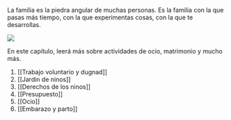 La familia es la piedra angular de muchas personas. Es la familia con la que pasas más tiempo, con la que experimentas cosas, con la que te desarrollas.

![](https://cdn.kursoria.no/pensum/chapters/-_6m6r85.jpg)

En este capítulo, leerá más sobre actividades de ocio, matrimonio y mucho más.

1. [[Trabajo voluntario y dugnad]]
2. [[Jardin de ninos]]
3. [[Derechos de los ninos]]
4. [[Presupuesto]]
5. [[Ocio]]
6. [[Embarazo y parto]]
